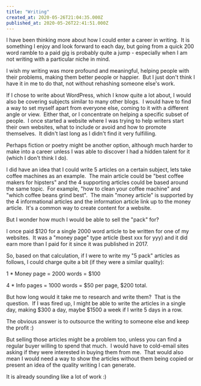 ```yaml
---
title: "Writing"
created_at: 2020-05-26T21:04:35.000Z
published_at: 2020-05-26T22:41:51.000Z
---
```

I have been thinking more about how I could enter a career in writing.  It is something I enjoy and look forward to each day, but going from a quick 200 word ramble to a paid gig is probably quite a jump - especially when I am not writing with a particular niche in mind.

I wish my writing was more profound and meaningful, helping people with their problems, making them better people or happier.  But I just don't think I have it in me to do that, not without rehashing someone else's work.

If I chose to write about WordPress, which I know quite a lot about, I would also be covering subjects similar to many other blogs.  I would have to find a way to set myself apart from everyone else, coming to it with a different angle or view.  Either that, or I concentrate on helping a specific subset of people.  I once started a website where I was trying to help writers start their own websites, what to include or avoid and how to promote themselves.  It didn't last long as I didn't find it very fulfilling.

Perhaps fiction or poetry might be another option, although much harder to make into a career unless I was able to discover I had a hidden talent for it (which I don't think I do).

I did have an idea that I could write 5 articles on a certain subject, lets take coffee machines as an example.  The main article could be "best coffee makers for hipsters" and the 4 supporting articles could be based around the same topic.  For example, "how to clean your coffee machine" and "which coffee beans grind best".  The main "money article" is supported by the 4 informational articles and the information article link up to the money article.  It's a common way to create content for a website.

But I wonder how much I would be able to sell the "pack" for?

I once paid $120 for a single 2000 word article to be written for one of my websites.  It was a "money page" type article (best xxx for yyy) and it did earn more than I paid for it since it was published in 2017.

So, based on that calculation, if I were to write my "5 pack" articles as follows, I could charge quite a bit (if they were a similar quality):

1 \* Money page = 2000 words = $100

4 \* Info pages = 1000 words = $50 per page, $200 total.

But how long would it take me to research and write them?  That is the question.  If I was fired up, I might be able to write the articles in a single day, making $300 a day, maybe $1500 a week if I write 5 days in a row.

The obvious answer is to outsource the writing to someone else and keep the profit :)

But selling those articles might be a problem too, unless you can find a regular buyer willing to spend that much.  I would have to cold-email sites asking if they were interested in buying them from me.  That would also mean I would need a way to show the articles without them being copied or present an idea of the quality writing I can generate.

It is already sounding like a lot of work :)
